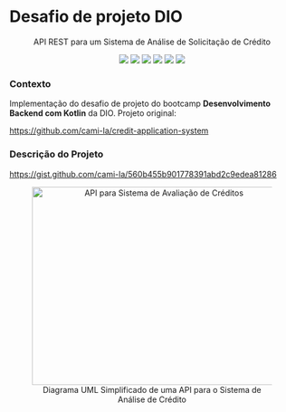 <h1>Desafio de projeto DIO</h1>
<p align="center">API REST para um Sistema de Análise de Solicitação de Crédito</p>
<p align="center">
    <a alt="Java">
        <img src="https://img.shields.io/badge/Java-v17-blue.svg" />
    </a>
    <a alt="Kotlin">
        <img src="https://img.shields.io/badge/Kotlin-v1.9.20-purple.svg" />
    </a>
    <a alt="Spring Boot">
        <img src="https://img.shields.io/badge/Spring%20Boot-v3.2.0-brightgreen.svg" />
    </a>
    <a alt="Gradle">
        <img src="https://img.shields.io/badge/Gradle-v8.5-lightgreen.svg" />
    </a>
    <a alt="H2 ">
        <img src="https://img.shields.io/badge/H2-v2.2-darkblue.svg" />
    </a>
    <a alt="Flyway">
        <img src="https://img.shields.io/badge/Flyway-v9.22.1-red.svg">
    </a>
</p>

<h3>Contexto</h3>
<p align="left">Implementação do desafio de projeto do bootcamp <b>Desenvolvimento Backend com Kotlin</b> da DIO. Projeto original:</p>
<p><a href="https://github.com/cami-la/credit-application-system">https://github.com/cami-la/credit-application-system</a></p>

<h3>Descrição do Projeto</h3>
<p><a href="https://gist.github.com/cami-la/560b455b901778391abd2c9edea81286">https://gist.github.com/cami-la/560b455b901778391abd2c9edea81286</a></p>
<figure>
<p align="center">
  <img src="https://i.imgur.com/7phya16.png" height="350" width="450" alt="API para Sistema de Avaliação de Créditos"/><br>
  Diagrama UML Simplificado de uma API para o Sistema de Análise de Crédito
</p>
</figure>
